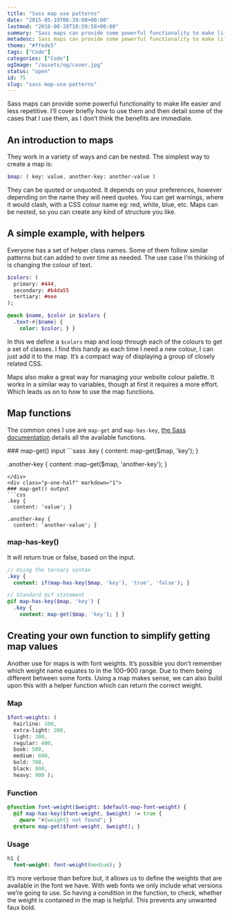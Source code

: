 ```yaml
---
title: "Sass map use patterns"
date: "2015-05-19T06:39:00+00:00"
lastmod: "2016-08-28T10:59:58+00:00"
summary: "Sass maps can provide some powerful functionality to make life easier and less repetitive. I’ll cover briefly how to use them and then detail some of the cases that I use them, as I don’t think the benefits are immediate."
metadesc: Sass maps can provide some powerful functionality to make life easier and less repetitive. I show how to use examples for making helper classes, looping through maps and getting values."
theme: "#ffede5"
tags: ["Code"]
categories: ["Code"]
ogImage: "/assets/og/cover.jpg"
status: "open"
id: 75
slug: "sass-map-use-patterns"
---
```


Sass maps can provide some powerful functionality to make life easier and less repetitive. I’ll cover briefly how to use them and then detail some of the cases that I use them, as I don’t think the benefits are immediate.

## An introduction to maps
They work in a variety of ways and can be nested. The simplest way to create a map is:

```sass
$map: ( key: value, another-key: another-value )
```

They can be quoted or unquoted. It depends on your preferences, however depending on the name they will need quotes. You can get warnings, where it would clash, with a CSS colour name eg: red, white, blue, etc. Maps can be nested, so you can create any kind of structure you like.

## A simple example, with helpers
Everyone has a set of helper class names. Some of them follow similar patterns but can added to over time as needed. The use case I’m thinking of is changing the colour of text.

```sass
$colors: (
  primary: #444,
  secondary: #b4da55
  tertiary: #eee
);

@each $name, $color in $colors {
  .text-#{$name} {
    color: $color; } }
```

In this we define a `$colors` map and loop through each of the colours to get a set of classes. I find this handy as each time I need a new colour, I can just add it to the map. It’s a compact way of displaying a group of closely related CSS.

Maps also make a great way for managing your website colour palette. It works in a similar way to variables, though at first it requires a more effort. Which leads us on to how to use the map functions.

## Map functions
The common  ones I use are `map-get` and `map-has-key`, [the Sass documentation](http://sass-lang.com/documentation/Sass/Script/Functions.html#map-functions) details all the available functions.

<div class="p-flex p-flex-gutter">
<div class="p-one-half" markdown="1">
### map-get() input
```sass
.key {
  content: map-get($map, 'key'); }

.another-key {
  content: map-get($map, 'another-key'); }
```
</div>
<div class="p-one-half" markdown="1">
### map-get() output
```css
.key {
  content: 'value'; }

.another-key {
  content: 'another-value'; }
```
</div>
</div>

### map-has-key()
It will return true or false, based on the input.

```sass
// Using the ternary syntax
.key {
  content: if(map-has-key($map, 'key'), 'true', 'false'); }

// Standard @if statement
@if map-has-key($map, 'key') {
  .key {
    content: map-get($map, 'key'); } }
```

## Creating your own function to simplify getting map values
Another use for maps is with font weights. It’s possible you don’t remember which weight name equates to in the 100–900 range. Due to them being different between some fonts. Using a map makes sense, we can also build upon this with a helper function which can return the correct weight.

### Map
```sass
$font-weights: (
  hairline: 100,
  extra-light: 200,
  light: 300,
  regular: 400,
  book: 500,
  medium: 600,
  bold: 700,
  black: 800,
  heavy: 900 );
```
### Function
```sass
@function font-weight($weight: $default-map-font-weight) {
  @if map-has-key($font-weight, $weight) != true {
    @warn "#{weight} not found"; }
  @return map-get($font-weight, $weight); }
```

### Usage
```sass
h1 {
  font-weight: font-weight(medium); }
```

It’s more verbose than before but, it allows us to define the weights that are available in the font we have. With web fonts we only include what versions we’re going to use. So having a condition in the function, to check, whether the weight is contained in the map is helpful. This prevents any unwanted faux bold.